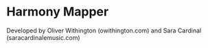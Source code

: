 # Harmony Mapper


Developed by Oliver Withington (owithington.com) and Sara Cardinal (saracardinalemusic.com)

